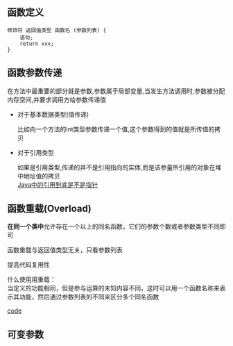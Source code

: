 ## 函数定义  

```
修饰符 返回值类型 函数名 (参数列表) {
    语句;
    return xxx;
}
```

## 函数参数传递     

在方法中最重要的部分就是参数,参数属于局部变量,当发生方法调用时,参数被分配内存空间,并要求调用方给参数传递值   

* 对于基本数据类型(值传递)    

    比如向一个方法的int类型参数传递一个值,这个参数得到的值就是所传值的拷贝   
    
* 对于引用类型   

    如果是引用类型,传递的并不是引用指向的实体,而是该参量所引用的对象在堆中地址值的拷贝      
    [Java中的引用到底是不是指针](https://blog.csdn.net/linyt/article/details/1573864)     
    

## 函数重载(Overload)      

**在同一个类中**允许存在一个以上的同名函数，它们的参数个数或者参数类型不同即可  

函数重载与返回值类型无关，只看参数列表    

提高代码复用性     

什么使用用重载：      
当定义的功能相同，但是参与运算的未知内容不同，这时可以用一个函数名称来表示其功能，然后通过参数列表的不同来区分多个同名函数   

[code](./FunOverload.java)      


## 可变参数   






